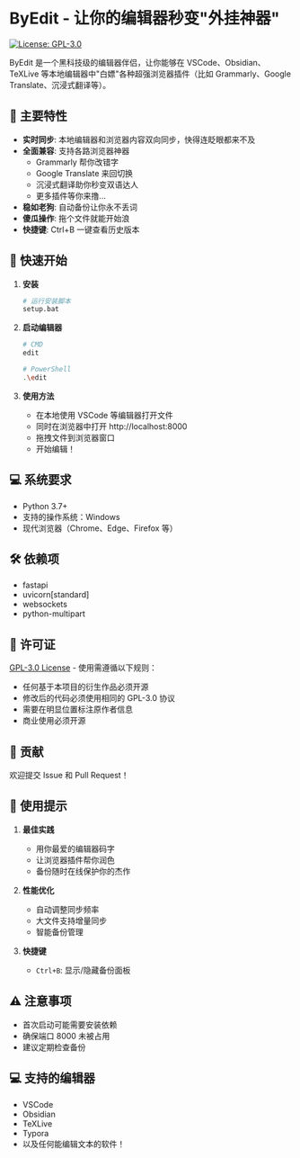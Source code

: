 # ByEdit - 让你的编辑器秒变"外挂神器"

[![License: GPL-3.0](https://img.shields.io/badge/License-GPLv3-blue.svg)](https://www.gnu.org/licenses/gpl-3.0)

ByEdit 是一个黑科技级的编辑器伴侣，让你能够在 VSCode、Obsidian、TeXLive 等本地编辑器中"白嫖"各种超强浏览器插件（比如 Grammarly、Google Translate、沉浸式翻译等）。

## 🌟 主要特性

- **实时同步**: 本地编辑器和浏览器内容双向同步，快得连眨眼都来不及
- **全面兼容**: 支持各路浏览器神器
  - Grammarly 帮你改错字
  - Google Translate 来回切换
  - 沉浸式翻译助你秒变双语达人
  - 更多插件等你来撸...
- **稳如老狗**: 自动备份让你永不丢词
- **傻瓜操作**: 拖个文件就能开始浪
- **快捷键**: Ctrl+B 一键查看历史版本

## 🚀 快速开始

1. **安装**
   ```bash
   # 运行安装脚本
   setup.bat
   ```

2. **启动编辑器**
   ```bash
   # CMD
   edit

   # PowerShell
   .\edit
   ```

3. **使用方法**
   - 在本地使用 VSCode 等编辑器打开文件
   - 同时在浏览器中打开 http://localhost:8000
   - 拖拽文件到浏览器窗口
   - 开始编辑！

## 💻 系统要求

- Python 3.7+
- 支持的操作系统：Windows
- 现代浏览器（Chrome、Edge、Firefox 等）

## 🛠️ 依赖项

- fastapi
- uvicorn[standard]
- websockets
- python-multipart

## 📝 许可证

[GPL-3.0 License](LICENSE) - 使用需遵循以下规则：
- 任何基于本项目的衍生作品必须开源
- 修改后的代码必须使用相同的 GPL-3.0 协议
- 需要在明显位置标注原作者信息
- 商业使用必须开源

## 🤝 贡献

欢迎提交 Issue 和 Pull Request！

## 🎯 使用提示

1. **最佳实践**
   - 用你最爱的编辑器码字
   - 让浏览器插件帮你润色
   - 备份随时在线保护你的杰作

2. **性能优化**
   - 自动调整同步频率
   - 大文件支持增量同步
   - 智能备份管理

3. **快捷键**
   - `Ctrl+B`: 显示/隐藏备份面板

## ⚠️ 注意事项

- 首次启动可能需要安装依赖
- 确保端口 8000 未被占用
- 建议定期检查备份

## 💻 支持的编辑器

- VSCode
- Obsidian
- TeXLive
- Typora
- 以及任何能编辑文本的软件！